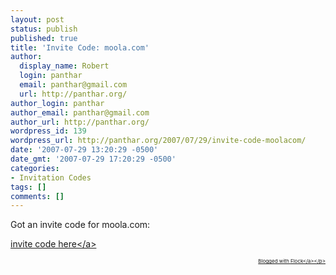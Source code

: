```yaml
---
layout: post
status: publish
published: true
title: 'Invite Code: moola.com'
author:
  display_name: Robert
  login: panthar
  email: panthar@gmail.com
  url: http://panthar.org/
author_login: panthar
author_email: panthar@gmail.com
author_url: http://panthar.org/
wordpress_id: 139
wordpress_url: http://panthar.org/2007/07/29/invite-code-moolacom/
date: '2007-07-29 13:20:29 -0500'
date_gmt: '2007-07-29 17:20:29 -0500'
categories:
- Invitation Codes
tags: []
comments: []
---
```

<p>Got an invite code for moola.com:</p>
<p><a href="http:&#47;&#47;www.moola.com&#47;moopubs&#47;b2b&#47;exc&#47;join.jsp?sid=4d5449744d6a59794d54453d-2">invite code here<&#47;a></p>
<p style="text-align: right; font-size: 8px">Blogged with <a href="http:&#47;&#47;www.flock.com&#47;blogged-with-flock" title="Flock" target="_new">Flock<&#47;a><&#47;p></p>
